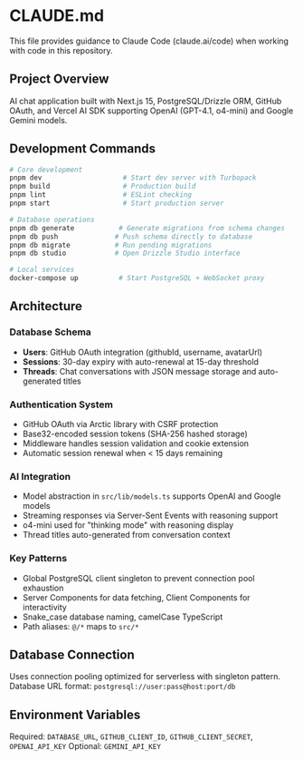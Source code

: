 # CLAUDE.md

This file provides guidance to Claude Code (claude.ai/code) when working with code in this repository.

## Project Overview
AI chat application built with Next.js 15, PostgreSQL/Drizzle ORM, GitHub OAuth, and Vercel AI SDK supporting OpenAI (GPT-4.1, o4-mini) and Google Gemini models.

## Development Commands

```bash
# Core development
pnpm dev                    # Start dev server with Turbopack
pnpm build                  # Production build  
pnpm lint                   # ESLint checking
pnpm start                  # Start production server

# Database operations
pnpm db generate           # Generate migrations from schema changes
pnpm db push              # Push schema directly to database
pnpm db migrate           # Run pending migrations
pnpm db studio            # Open Drizzle Studio interface

# Local services
docker-compose up          # Start PostgreSQL + WebSocket proxy
```

## Architecture

### Database Schema
- **Users**: GitHub OAuth integration (githubId, username, avatarUrl)
- **Sessions**: 30-day expiry with auto-renewal at 15-day threshold
- **Threads**: Chat conversations with JSON message storage and auto-generated titles

### Authentication System
- GitHub OAuth via Arctic library with CSRF protection
- Base32-encoded session tokens (SHA-256 hashed storage)
- Middleware handles session validation and cookie extension
- Automatic session renewal when < 15 days remaining

### AI Integration
- Model abstraction in `src/lib/models.ts` supports OpenAI and Google models
- Streaming responses via Server-Sent Events with reasoning support
- o4-mini used for "thinking mode" with reasoning display
- Thread titles auto-generated from conversation context

### Key Patterns
- Global PostgreSQL client singleton to prevent connection pool exhaustion
- Server Components for data fetching, Client Components for interactivity
- Snake_case database naming, camelCase TypeScript
- Path aliases: `@/*` maps to `src/*`

## Database Connection
Uses connection pooling optimized for serverless with singleton pattern. Database URL format: `postgresql://user:pass@host:port/db`

## Environment Variables
Required: `DATABASE_URL`, `GITHUB_CLIENT_ID`, `GITHUB_CLIENT_SECRET`, `OPENAI_API_KEY`
Optional: `GEMINI_API_KEY`